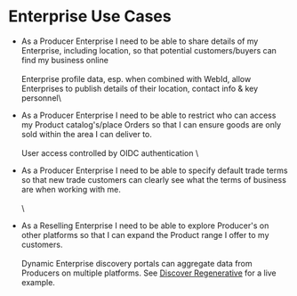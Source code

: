 # Enterprise Use Cases

* As a Producer Enterprise I need to be able to share details of my Enterprise, including location, so that potential customers/buyers can find my business online\
  \
  Enterprise profile data, esp. when combined with WebId, allow Enterprises to publish details of their location, contact info & key personnel\

* As a Producer Enterprise I need to be able to restrict who can access my Product catalog's/place Orders so that I can ensure goods are only sold within the area I can deliver to.\
  \
  User access controlled by OIDC authentication \

* As a Producer Enterprise I need to be able to specify default trade terms so that new trade customers can clearly see what the terms of business are when working with me.\
  \
  \

* As a Reselling Enterprise I need to be able to explore Producer's on other platforms so that I can expand the Product range I offer to my customers.\
  \
  Dynamic Enterprise discovery portals can aggregate data from Producers on multiple platforms. See [Discover Regenerative](https://regenerative.org.au/) for a live example.

